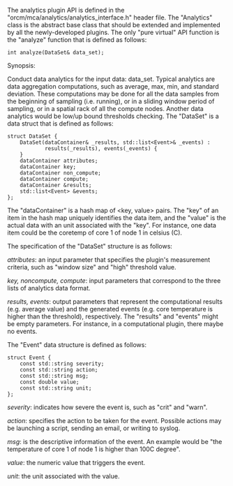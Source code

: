 The analytics plugin API is defined in the "orcm/mca/analytics/analytics\_interface.h" header file. The "Analytics" class is the abstract base class that should be extended and implemented by all the newly-developed plugins. The only "pure virtual" API function is the "analyze" function that is defined as follows:

```
int analyze(DataSet& data_set);
```

Synopsis:

Conduct data analytics for the input data: data\_set. Typical analytics are data aggregation computations, such as average, max, min, and standard deviation. These computations may be done for all the data samples from the beginning of sampling (i.e. running), or in a sliding window period of sampling, or in a spatial rack of all the compute nodes. Another data analytics would be low/up bound thresholds checking. The "DataSet" is a data struct that is defined as follows:

    struct DataSet {
        DataSet(dataContainer& _results, std::list<Event>& _events) :
                results(_results), events(_events) {
        }
        dataContainer attributes;
        dataContainer key;
        dataContainer non_compute;
        dataContainer compute;
        dataContainer &results;
        std::list<Event> &events;
    };

The "dataContainer" is a hash map of <key, value> pairs. The "key" of an item in the hash map uniquely identifies the data item, and the "value" is the actual data with an unit associated with the "key". For instance, one data item could be the coretemp of core 1 of node 1 in celsius (C).

The specification of the "DataSet" structure is as follows:

_attributes_: an input parameter that specifies the plugin's measurement criteria, such as "window size" and "high" threshold value.

_key, noncompute, compute_: input parameters that correspond to the three lists of analytics data format.

_results, events_: output parameters that represent the computational results (e.g. average value) and the generated events (e.g. core temperature is higher than the threshold), respectively. The "results" and "events" might be empty parameters. For instance, in a computational plugin, there maybe no events.

The "Event" data structure is defined as follows:

    struct Event {
        const std::string severity;
        const std::string action;
        const std::string msg;
        const double value;
        const std::string unit;
    };

_severity_: indicates how severe the event is, such as "crit" and "warn".

_action_: specifies the action to be taken for the event. Possible actions may be launching a script, sending an email, or writing to syslog.

_msg_: is the descriptive information of the event. An example would be "the temperature of core 1 of node 1 is higher than 100C degree".

_value_: the numeric value that triggers the event.

_unit_: the unit associated with the value.